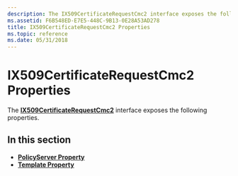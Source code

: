 ```yaml
---
description: The IX509CertificateRequestCmc2 interface exposes the following properties.
ms.assetid: F6B548ED-E7E5-448C-9B13-0E28A53AD278
title: IX509CertificateRequestCmc2 Properties
ms.topic: reference
ms.date: 05/31/2018
---
```


# IX509CertificateRequestCmc2 Properties

The [**IX509CertificateRequestCmc2**](/windows/desktop/api/Certenroll/nn-certenroll-ix509certificaterequestcmc2) interface exposes the following properties.

## In this section

-   [**PolicyServer Property**](/windows/desktop/api/Certenroll/nf-certenroll-ix509certificaterequestcmc2-get_policyserver)
-   [**Template Property**](/windows/desktop/api/Certenroll/nf-certenroll-ix509certificaterequestcmc2-get_template)

 

 



